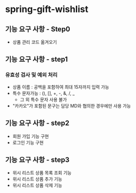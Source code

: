 # spring-gift-wishlist

## 기능 요구 사항 - Step0

- 상품 관리 코드 옮겨오기

## 기능 요구 사항 - step1

### 유효성 검사 및 예외 처리

- 상품 이름 : 공백을 포함하여 최대 15자까지 입력 가능
- 특수 문자가능 : (), [], +, -, &, /, _
  - 그 외 특수 문자 사용 불가
- "카카오"가 포함된 문구는 담당 MD와 협의한 경우에만 사용 가능

## 기능 요구 사항 - step2

- 회원 가입 기능 구현
- 로그인 기능 구현

## 기능 요구 사항 - step3

- 위시 리스트 상품 목록 조회 기능
- 위시 리스트 상품 추가 기능
- 위시 리스트 상품 삭제 기능

